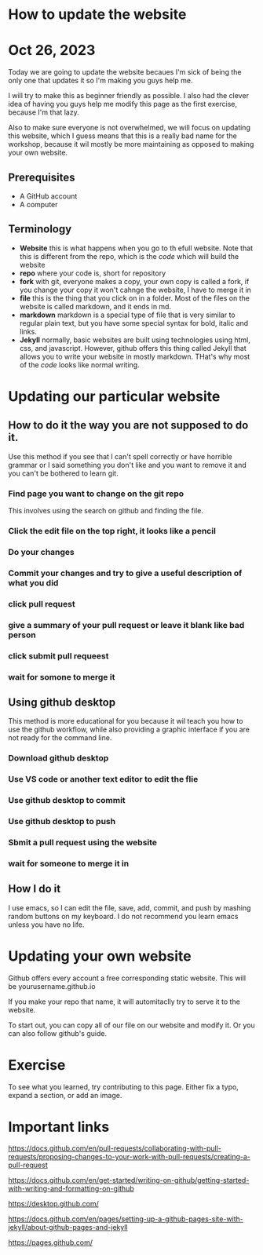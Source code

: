 # How to update the website

# Oct 26, 2023



Today we are going to update the website becaues I'm sick of being the only one that updates it so I'm making you guys help me. 

I will try to make this as beginner friendly as possible. I also had the clever idea of having you guys help me modify this page as the first exercise, because I'm that lazy. 


Also to make sure everyone is not overwhelmed, we will focus on updating this website, which I guess means that this is a really bad name for the workshop, because it wil mostly be more maintaining as opposed to making your own website. 




## Prerequisites
- A GitHub account
- A computer

## Terminology

- **Website** this is what happens when you go to th efull website. Note that this is different from the repo, which is the *code* which will build the website
- **repo** where your code is, short for repository
- **fork** with git, everyone makes a copy, your own copy is called a fork, if you change your copy it won't cahnge the website, I have to merge it in
- **file** this is the thing that you click on in a folder. Most of the files on the website is called markdown, and it ends in md.  
- **markdown** markdown is a special type of file that is very similar to regular plain text, but you have some special syntax for bold, italic and links.
- **Jekyll** normally, basic websites are built using technologies using html, css, and javascript. However, github offers this thing called Jekyll that allows you to write your website in mostly markdown. THat's why most of the *code* looks like normal writing. 


# Updating our particular website

## How to do it the way you are not supposed to do it. 

Use this method if you see that I can't spell correctly or have horrible grammar or I said something you don't like and you want to remove it and you can't be bothered to learn git. 

### Find page you want to change on the git repo

This involves using the search on github and finding the file. 

### Click the edit file on the top right, it looks like a pencil


### Do your changes

### Commit your changes and try to give a useful description of what you did

### click pull request

### give a summary of your pull request or leave it blank like bad person

### click submit pull requeest

### wait for somone to merge it



## Using github desktop

This method is more educational for you because it wil teach you how to use the github workflow, while also providing a graphic interface if you are not ready for the command line. 

### Download github desktop 

### Use VS code or another text editor to edit the flie

### Use github desktop to commit

### Use github desktop to push

### Sbmit a pull request using the website 

### wait for someone to merge it in 

## How I do it

I use emacs, so I can edit the file, save, add, commit, and push by mashing random buttons on my keyboard. I do not recommend you learn emacs unless you have no life. 

# Updating your own website

Github offers every account a free corresponding static website. This will be yourusername.github.io

If you make your repo that name, it will automitaclly try to serve it to the website.

To start out, you can copy all of our file on our website and modify it. Or you can also follow github's guide. 

# Exercise

To see what you learned, try contributing to this page. Either fix a typo, expand a section, or add an image. 
  

# Important links

https://docs.github.com/en/pull-requests/collaborating-with-pull-requests/proposing-changes-to-your-work-with-pull-requests/creating-a-pull-request

https://docs.github.com/en/get-started/writing-on-github/getting-started-with-writing-and-formatting-on-github

https://desktop.github.com/


https://docs.github.com/en/pages/setting-up-a-github-pages-site-with-jekyll/about-github-pages-and-jekyll

https://pages.github.com/
